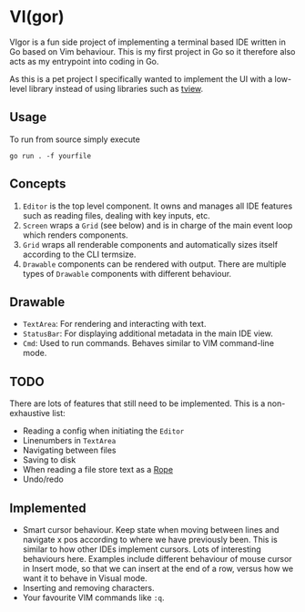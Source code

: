 # VI(gor)

VIgor is a fun side project of implementing a terminal based IDE written in Go based on Vim behaviour. This is my first project in Go so it therefore also acts as my entrypoint into coding in Go.


As this is a pet project I specifically wanted to implement the UI with a low-level library instead of using libraries such as [tview](https://github.com/rivo/tview).

## Usage
To run from source simply execute

`go run . -f yourfile`

## Concepts
1. `Editor` is the top level component. It owns and manages all IDE features such as reading files, dealing with key inputs, etc.
2. `Screen` wraps a `Grid` (see below) and is in charge of the main event loop which renders components.
3. `Grid` wraps all renderable components and automatically sizes itself according to the CLI termsize.
4. `Drawable` components can be rendered with output. There are multiple types of `Drawable` components with different behaviour.

## Drawable
* `TextArea`: For rendering and interacting with text.
* `StatusBar`: For displaying additional metadata in the main IDE view.
* `Cmd`: Used to run commands. Behaves similar to VIM command-line mode.

## TODO
There are lots of features that still need to be implemented. This is a non-exhaustive list:
* Reading a config when initiating the `Editor`
* Linenumbers in `TextArea`
* Navigating between files
* Saving to disk
* When reading a file store text as a [Rope](https://en.wikipedia.org/wiki/Rope_(data_structure))
* Undo/redo

## Implemented
* Smart cursor behaviour. Keep state when moving between lines and navigate x pos according to where we have previously been. This is similar to how other IDEs implement cursors. Lots of interesting behaviours here. Examples include different behaviour of mouse cursor in Insert mode, so that we can insert at the end of a row, versus how we want it to behave in Visual mode. 
* Inserting and removing characters. 
* Your favourite VIM commands like `:q`.
